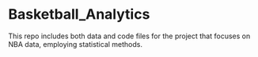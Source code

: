 # Basketball_Analytics

This repo includes both data and code files for the project that focuses on NBA data, employing statistical methods.
